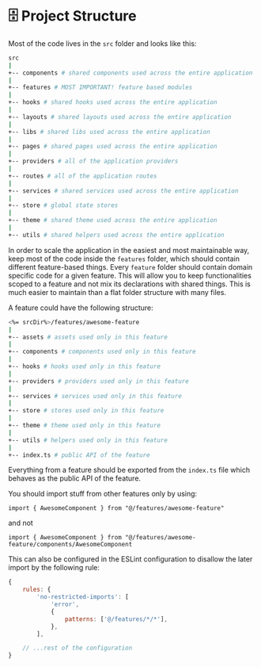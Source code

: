 # 🗄️ Project Structure

Most of the code lives in the `src` folder and looks like this:

```sh
src
|
+-- components # shared components used across the entire application
|
+-- features # MOST IMPORTANT! feature based modules
|
+-- hooks # shared hooks used across the entire application
|
+-- layouts # shared layouts used across the entire application
|
+-- libs # shared libs used across the entire application
|
+-- pages # shared pages used across the entire application
|
+-- providers # all of the application providers
|
+-- routes # all of the application routes
|
+-- services # shared services used across the entire application
|
+-- store # global state stores
|
+-- theme # shared theme used across the entire application
|
+-- utils # shared helpers used across the entire application
```

In order to scale the application in the easiest and most maintainable way, keep most of the code inside the `features` folder, which should contain different feature-based things. Every `feature` folder should contain domain specific code for a given feature. This will allow you to keep functionalities scoped to a feature and not mix its declarations with shared things. This is much easier to maintain than a flat folder structure with many files.

A feature could have the following structure:

```sh
<%= srcDir%>/features/awesome-feature
|
+-- assets # assets used only in this feature
|
+-- components # components used only in this feature
|
+-- hooks # hooks used only in this feature
|
+-- providers # providers used only in this feature
|
+-- services # services used only in this feature
|
+-- store # stores used only in this feature
|
+-- theme # theme used only in this feature
|
+-- utils # helpers used only in this feature
|
+-- index.ts # public API of the feature
```

Everything from a feature should be exported from the `index.ts` file which behaves as the public API of the feature.

You should import stuff from other features only by using:

`import { AwesomeComponent } from "@/features/awesome-feature"`

and not

`import { AwesomeComponent } from "@/features/awesome-feature/components/AwesomeComponent`

This can also be configured in the ESLint configuration to disallow the later import by the following rule:

```js
{
    rules: {
        'no-restricted-imports': [
            'error',
            {
                patterns: ['@/features/*/*'],
            },
        ],

    // ...rest of the configuration
}
```
